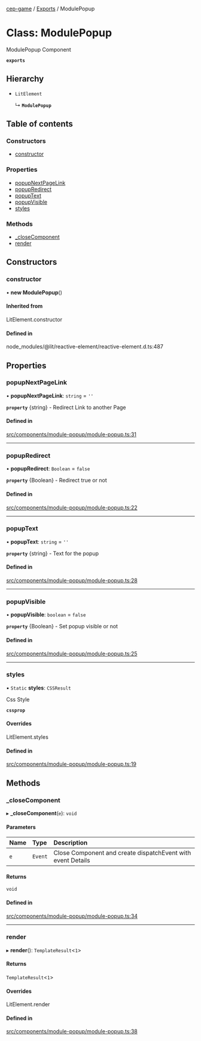 [cep-game](../README.md) / [Exports](../modules.md) / ModulePopup

# Class: ModulePopup

ModulePopup Component

**`exports`**

## Hierarchy

- `LitElement`

  ↳ **`ModulePopup`**

## Table of contents

### Constructors

- [constructor](ModulePopup.md#constructor)

### Properties

- [popupNextPageLink](ModulePopup.md#popupnextpagelink)
- [popupRedirect](ModulePopup.md#popupredirect)
- [popupText](ModulePopup.md#popuptext)
- [popupVisible](ModulePopup.md#popupvisible)
- [styles](ModulePopup.md#styles)

### Methods

- [\_closeComponent](ModulePopup.md#_closecomponent)
- [render](ModulePopup.md#render)

## Constructors

### constructor

• **new ModulePopup**()

#### Inherited from

LitElement.constructor

#### Defined in

node_modules/@lit/reactive-element/reactive-element.d.ts:487

## Properties

### popupNextPageLink

• **popupNextPageLink**: `string` = `''`

**`property`** {string} - Redirect Link to another Page

#### Defined in

[src/components/module-popup/module-popup.ts:31](https://github.com/CEP-Gruppe-2/cep-game/blob/ed86311/src/components/module-popup/module-popup.ts#L31)

___

### popupRedirect

• **popupRedirect**: `Boolean` = `false`

**`property`** {Boolean} - Redirect true or not

#### Defined in

[src/components/module-popup/module-popup.ts:22](https://github.com/CEP-Gruppe-2/cep-game/blob/ed86311/src/components/module-popup/module-popup.ts#L22)

___

### popupText

• **popupText**: `string` = `''`

**`property`** {string} - Text for the popup

#### Defined in

[src/components/module-popup/module-popup.ts:28](https://github.com/CEP-Gruppe-2/cep-game/blob/ed86311/src/components/module-popup/module-popup.ts#L28)

___

### popupVisible

• **popupVisible**: `boolean` = `false`

**`property`** {Boolean} - Set popup visible or not

#### Defined in

[src/components/module-popup/module-popup.ts:25](https://github.com/CEP-Gruppe-2/cep-game/blob/ed86311/src/components/module-popup/module-popup.ts#L25)

___

### styles

▪ `Static` **styles**: `CSSResult`

Css Style

**`cssprop`**

#### Overrides

LitElement.styles

#### Defined in

[src/components/module-popup/module-popup.ts:19](https://github.com/CEP-Gruppe-2/cep-game/blob/ed86311/src/components/module-popup/module-popup.ts#L19)

## Methods

### \_closeComponent

▸ **_closeComponent**(`e`): `void`

#### Parameters

| Name | Type | Description |
| :------ | :------ | :------ |
| `e` | `Event` | Close Component and create dispatchEvent with event Details |

#### Returns

`void`

#### Defined in

[src/components/module-popup/module-popup.ts:34](https://github.com/CEP-Gruppe-2/cep-game/blob/ed86311/src/components/module-popup/module-popup.ts#L34)

___

### render

▸ **render**(): `TemplateResult`<``1``\>

#### Returns

`TemplateResult`<``1``\>

#### Overrides

LitElement.render

#### Defined in

[src/components/module-popup/module-popup.ts:38](https://github.com/CEP-Gruppe-2/cep-game/blob/ed86311/src/components/module-popup/module-popup.ts#L38)

